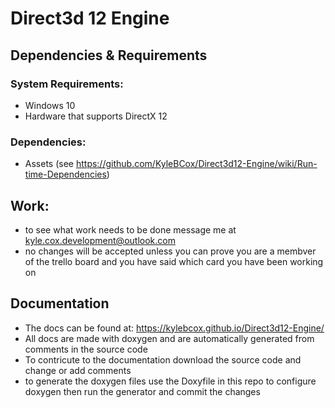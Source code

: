 # Direct3d 12 Engine

## Dependencies & Requirements
### System Requirements:
- Windows 10
- Hardware that supports DirectX 12
### Dependencies:
- Assets (see https://github.com/KyleBCox/Direct3d12-Engine/wiki/Run-time-Dependencies)

## Work:
- to see what work needs to be done message me at kyle.cox.development@outlook.com
- no changes will be accepted unless you can prove you are a membver of the trello board and you have said which card you have been working on

## Documentation
- The docs can be found at: https://kylebcox.github.io/Direct3d12-Engine/ 
- All docs are made with doxygen and are automatically generated from comments in the source code
- To contricute to the documentation download the source code and change or add comments
- to generate the doxygen files use the Doxyfile in this repo to configure doxygen then run the generator and commit the changes
